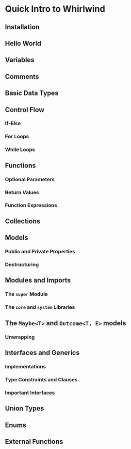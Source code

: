 # Quick Intro to Whirlwind

## Installation

## Hello World

## Variables

## Comments

## Basic Data Types

## Control Flow

### If-Else

### For Loops

### While Loops

## Functions

### Optional Parameters

### Return Values

### Function Expressions

## Collections

## Models

### Public and Private Properties

### Destructuring

## Modules and Imports

### The `super` Module

### The `core` and `system` Libraries

## The `Maybe<T>` and `Outcome<T, E>` models

### Unwrapping

## Interfaces and Generics

### Implementations

### Type Constraints and Clauses

### Important Interfaces

## Union Types

## Enums

## External Functions
